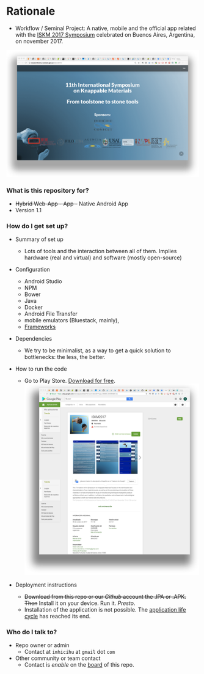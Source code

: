 # Rationale #

* Workflow / Seminal Project: A native, mobile and the official app related with the [ISKM 2017 Symposium](http://www.imhicihu-conicet.gob.ar/iskm2017/) celebrated on Buenos Aires, Argentina, on november 2017.

![](images/892361199-iskm2017-web.png)

### What is this repository for? ###

* ~~Hybrid Web-App - App -~~ Native Android App
* Version 1.1


### How do I get set up? ###

* Summary of set up
     - Lots of tools and the interaction between all of them. Implies hardware (real and virtual) and software (mostly open-source)
* Configuration
     - Android Studio
     - NPM
     - Bower 
     - Java 
     - Docker 
     - Android File Transfer
     - mobile emulators (Bluestack, mainly), 
     - [Frameworks](https://bitbucket.org/imhicihu/iskm2017-mobile-app/issues/edit/15) 

* Dependencies
     -  We try to be minimalist, as a way to get a quick solution to bottlenecks: the less, the better.
* How to run the code
     - Go to Play Store. [Download for free](https://play.google.com/store/apps/details?id=com.iskm2017.app_120833_124594&hl=es).    
      ![4097326788-iskm2017.png](images/394890652-4097326788-iskm2017.png)
      
* Deployment instructions
     - ~~Download from this repo or our _Github_ account the .IPA or .APK. Then~~ Install it on your device. Run it. _Presto_.
     - Installation of the application is not possible. The [application life cycle](https://www.couchbase.com/blog/application-development-life-cycle/#:~:text=The%20application%20development%20life%20cycle%20(ADLC)%20is%20the%20process%20of,deployment%2C%20testing%2C%20and%20maintenance.) has reached its end.


### Who do I talk to? ###

* Repo owner or admin
     - Contact at `imhicihu` at `gmail` dot `com`
* Other community or team contact
     - Contact is _enable_ on the [board](https://bitbucket.org/imhicihu/iskm2017-app/addon/trello/trello-board) of this repo. 
